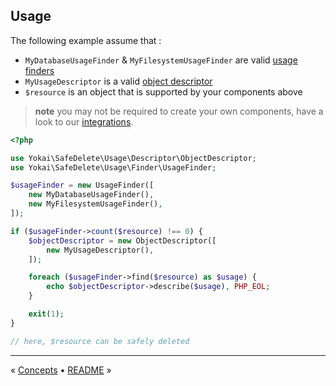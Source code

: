 Usage
-----

The following example assume that :

* `MyDatabaseUsageFinder` & `MyFilesystemUsageFinder` are valid [usage finders](components/usage-finder.md)
* `MyUsageDescriptor` is a valid [object descriptor](components/object-descriptor.md)
* `$resource` is an object that is supported by your components above

> **note** you may not be required to create your own components, have a look to our [integrations](integration).


```php
<?php

use Yokai\SafeDelete\Usage\Descriptor\ObjectDescriptor;
use Yokai\SafeDelete\Usage\Finder\UsageFinder;

$usageFinder = new UsageFinder([
    new MyDatabaseUsageFinder(),
    new MyFilesystemUsageFinder(),
]);

if ($usageFinder->count($resource) !== 0) {
    $objectDescriptor = new ObjectDescriptor([
        new MyUsageDescriptor(),
    ]);

    foreach ($usageFinder->find($resource) as $usage) {
        echo $objectDescriptor->describe($usage), PHP_EOL;
    }

    exit(1);
}

// here, $resource can be safely deleted
```



---

« [Concepts](2-concepts.md) • [README](../README.md) »
